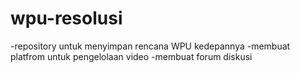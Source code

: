 # wpu-resolusi
-repository untuk menyimpan rencana WPU kedepannya
-membuat platfrom untuk pengelolaan video
-membuat forum diskusi
